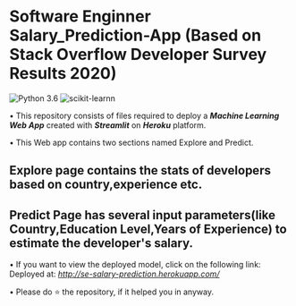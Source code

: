 # Software Enginner Salary_Prediction-App (Based on Stack Overflow Developer Survey Results 2020)
![Python 3.6](https://img.shields.io/badge/Python-3.6-brightgreen.svg) ![scikit-learnn](https://img.shields.io/badge/Library-Scikit_Learn-orange.svg)

• This repository consists of files required to deploy a ___Machine Learning Web App___ created with ___Streamlit___ on ___Heroku___ platform.

• This Web app contains two sections named Explore and Predict.
## Explore page contains the stats of developers based on country,experience etc.

## Predict Page has several input parameters(like Country,Education Level,Years of Experience) to estimate the developer's salary.

• If you want to view the deployed model, click on the following link:<br />
Deployed at: _http://se-salary-prediction.herokuapp.com/_

• Please do ⭐ the repository, if it helped you in anyway.

